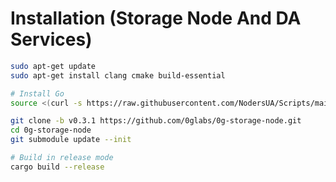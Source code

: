 # Installation (Storage Node And DA Services)

```bash
sudo apt-get update
sudo apt-get install clang cmake build-essential
```

```bash
# Install Go
source <(curl -s https://raw.githubusercontent.com/NodersUA/Scripts/main/system/go)
```

```bash
git clone -b v0.3.1 https://github.com/0glabs/0g-storage-node.git
cd 0g-storage-node
git submodule update --init

# Build in release mode
cargo build --release
```

```bash
```
